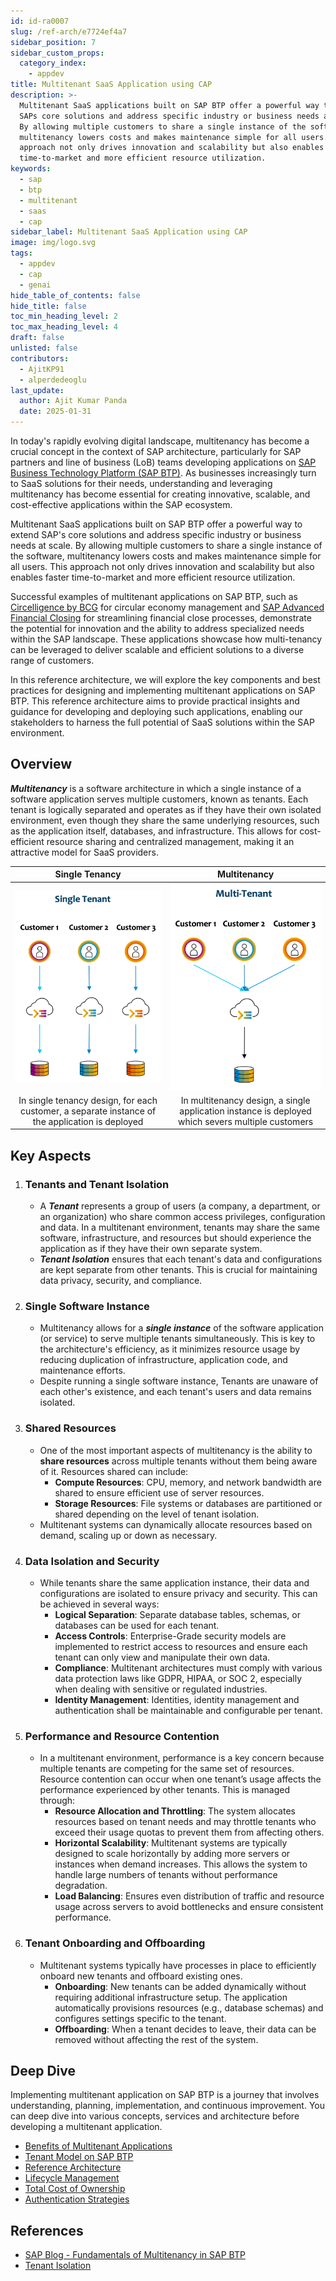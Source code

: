 ```yaml
---
id: id-ra0007
slug: /ref-arch/e7724ef4a7
sidebar_position: 7
sidebar_custom_props:
  category_index:
    - appdev
title: Multitenant SaaS Application using CAP
description: >-
  Multitenant SaaS applications built on SAP BTP offer a powerful way to extend
  SAPs core solutions and address specific industry or business needs at scale.
  By allowing multiple customers to share a single instance of the software,
  multitenancy lowers costs and makes maintenance simple for all users. This
  approach not only drives innovation and scalability but also enables faster
  time-to-market and more efficient resource utilization.
keywords:
  - sap
  - btp
  - multitenant
  - saas
  - cap
sidebar_label: Multitenant SaaS Application using CAP
image: img/logo.svg
tags:
  - appdev
  - cap
  - genai
hide_table_of_contents: false
hide_title: false
toc_min_heading_level: 2
toc_max_heading_level: 4
draft: false
unlisted: false
contributors:
  - AjitKP91
  - alperdedeoglu
last_update:
  author: Ajit Kumar Panda
  date: 2025-01-31
---
```


In today's rapidly evolving digital landscape, multitenancy has become a crucial concept in the context of SAP architecture, particularly for SAP partners and line of business (LoB) teams developing applications on [SAP Business Technology Platform (SAP BTP)](https://www.sap.com/india/products/technology-platform.html). As businesses increasingly turn to SaaS solutions for their needs, understanding and leveraging multitenancy has become essential for creating innovative, scalable, and cost-effective applications within the SAP ecosystem.

Multitenant SaaS applications built on SAP BTP offer a powerful way to extend SAP's core solutions and address specific industry or business needs at scale. By allowing multiple customers to share a single instance of the software, multitenancy lowers costs and makes maintenance simple for all users. This approach not only drives innovation and scalability but also enables faster time-to-market and more efficient resource utilization.

Successful examples of multitenant applications on SAP BTP, such as [Circelligence by BCG](https://www.bcg.com/capabilities/climate-change-sustainability/circular-economy-circelligence) for circular economy management and [SAP Advanced Financial Closing](https://www.sap.com/products/financial-management/advanced-financial-closing.html) for streamlining financial close processes, demonstrate the potential for innovation and the ability to address specialized needs within the SAP landscape. These applications showcase how multi-tenancy can be leveraged to deliver scalable and efficient solutions to a diverse range of customers.

In this reference architecture, we will explore the key components and best practices for designing and implementing multitenant applications on SAP BTP. This reference architecture aims to provide practical insights and guidance for developing and deploying such applications, enabling our stakeholders to harness the full potential of SaaS solutions within the SAP environment.

## Overview

**_Multitenancy_** is a software architecture in which a single instance of a software application serves multiple customers, known as tenants. Each tenant is logically separated and operates as if they have their own isolated environment, even though they share the same underlying resources, such as the application itself, databases, and infrastructure. This allows for cost-efficient resource sharing and centralized management, making it an attractive model for SaaS providers.

| Single Tenancy | Multitenancy |
|:---:|:---:|
|![single-tenant](images/single-tenant.png)|![multi-tenant](images/multi-tenant.png)|
|In single tenancy design, for each customer, a separate instance of the application is deployed|In multitenancy design, a single application instance is deployed which severs multiple customers |

## Key Aspects

1.  ### Tenants and Tenant Isolation
    - A **_Tenant_** represents a group of users (a company, a department, or an organization) who share common access privileges, configuration and data. In a multitenant environment, tenants may share the same software, infrastructure, and resources but should experience the application as if they have their own separate system.
    - **_Tenant Isolation_** ensures that each tenant's data and configurations are kept separate from other tenants. This is crucial for maintaining data privacy, security, and compliance.
2.	### Single Software Instance
    - Multitenancy allows for a **_single instance_** of the software application (or service) to serve multiple tenants simultaneously. This is key to the architecture's efficiency, as it minimizes resource usage by reducing duplication of infrastructure, application code, and maintenance efforts.
    - Despite running a single software instance, Tenants are unaware of each other's existence, and each tenant's users and data remains isolated.
3.	### Shared Resources
    - One of the most important aspects of multitenancy is the ability to **share resources** across multiple tenants without them being aware of it. Resources shared can include:
      - **Compute Resources**: CPU, memory, and network bandwidth are shared to ensure efficient use of server resources.
      - **Storage Resources**: File systems or databases are partitioned or shared depending on the level of tenant isolation.
    - Multitenant systems can dynamically allocate resources based on demand, scaling up or down as necessary.    
4.	### Data Isolation and Security
    - While tenants share the same application instance, their data and configurations are isolated to ensure privacy and security. This can be achieved in several ways:
      - **Logical Separation**: Separate database tables, schemas, or databases can be used for each tenant.
      - **Access Controls**: Enterprise-Grade security models are implemented to restrict access to resources and ensure each tenant can only view and manipulate their own data.
      - **Compliance**: Multitenant architectures must comply with various data protection laws like GDPR, HIPAA, or SOC 2, especially when dealing with sensitive or regulated industries.
      - **Identity Management**: Identities, identity management and authentication shall be maintainable and configurable per tenant.
5. ### Performance and Resource Contention
    - In a multitenant environment, performance is a key concern because multiple tenants are competing for the same set of resources. Resource contention can occur when one tenant’s usage affects the performance experienced by other tenants. This is managed through:
      - **Resource Allocation and Throttling**: The system allocates resources based on tenant needs and may throttle tenants who exceed their usage quotas to prevent them from affecting others.
      - **Horizontal Scalability**: Multitenant systems are typically designed to scale horizontally by adding more servers or instances when demand increases. This allows the system to handle large numbers of tenants without performance degradation.
      - **Load Balancing**: Ensures even distribution of traffic and resource usage across servers to avoid bottlenecks and ensure consistent performance.
6.  ### Tenant Onboarding and Offboarding
    - Multitenant systems typically have processes in place to efficiently onboard new tenants and offboard existing ones.
      - **Onboarding**: New tenants can be added dynamically without requiring additional infrastructure setup. The application automatically provisions resources (e.g., database schemas) and configures settings specific to the tenant.
      - **Offboarding**: When a tenant decides to leave, their data can be removed without affecting the rest of the system.

## Deep Dive
Implementing multitenant application on SAP BTP is a journey that involves understanding, planning, implementation, and continuous improvement. You can deep dive into various concepts, services and architecture before developing a multitenant application.
- [Benefits of Multitenant Applications](2-mt-benefits/readme.md)
- [Tenant Model on SAP BTP](3-mt-models/readme.md)
- [Reference Architecture](5-mt-architecture/readme.md)
- [Lifecycle Management](4-mt-lifecycle/readme.md)
- [Total Cost of Ownership](6-mt-tco/readme.md)
- [Authentication Strategies](7-mt-authentication/readme.md)

## References
- [SAP Blog - Fundamentals of Multitenancy in SAP BTP](https://community.sap.com/t5/technology-blogs-by-sap/fundamentals-of-multitenancy-in-sap-btp/ba-p/13527283)
- [Tenant Isolation](https://docs.aws.amazon.com/whitepapers/latest/saas-architecture-fundamentals/tenant-isolation.html)
